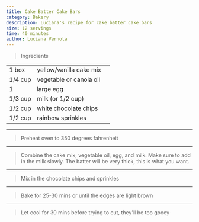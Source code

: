 ```yaml
---
title: Cake Batter Cake Bars
category: Bakery
description: Luciana's recipe for cake batter cake bars
size: 12 servings
time: 40 minutes
author: Luciana Vernola
---
```


> Ingredients

| | | |
|-|-|-|
| 1 box | yellow/vanilla cake mix |
| 1/4 cup | vegetable or canola oil |
| 1 | large egg |
| 1/3 cup | milk (or 1/2 cup) |
| 1/2 cup | white chocolate chips |
| 1/2 cup | rainbow sprinkles |

---

> Preheat oven to 350 degrees fahrenheit

---

> Combine the cake mix, vegetable oil, egg, and milk. Make sure to add in the milk slowly.
The batter will be very thick, this is what you want.

---

> Mix in the chocolate chips and sprinkles

---

> Bake for 25-30 mins or until the edges are light brown

---

> Let cool for 30 mins before trying to cut, they'll be too gooey